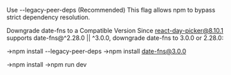  Use --legacy-peer-deps (Recommended)
This flag allows npm to bypass strict dependency resolution.

Downgrade date-fns to a Compatible Version
Since react-day-picker@8.10.1 supports date-fns@^2.28.0 || ^3.0.0, downgrade date-fns to 3.0.0 or 2.28.0:


->npm install --legacy-peer-deps
->npm install date-fns@3.0.0

->npm install
->npm run dev
